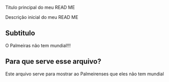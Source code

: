 Titulo principal do meu READ ME

Descrição inicial do meu READ ME

## Subtitulo

O Palmeiras não tem mundial!!!

## Para que serve esse arquivo?

Este arquivo serve para mostrar ao Palmeirenses que eles não tem mundial
